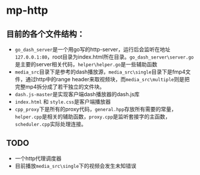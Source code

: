 # mp-http
## 目前的各个文件结构：

* `go_dash_server`是一个用go写的http-server，运行后会监听在地址`127.0.0.1:80`，root目录为index.html所在目录。`go_dash_server\server.go`是主要的server相关代码，`helper\helper.go`是一些辅助函数
* `media_src`目录下是参考的dash播放源，`media_src\single`目录下是fmp4文件，通过http中的range header来取视频块，而`media_src\multiple`则是把完整mp4拆分成了若干独立的文件块。
* `dash.js-master`是实现客户端dash播放器的dash.js库
* `index.html` 和 `style.css`是客户端播放器
* `cpp_proxy`下是所有的proxy代码，`general.hpp`存放所有需要的常量，`helper.cpp`是相关的辅助函数，`proxy.cpp`是监听套接字的主函数，`scheduler.cpp`实际处理连接。

## TODO

* 一个http代理调度器
* 目前播放`media_src\single`下的视频会发生未知错误
